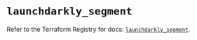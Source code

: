 # `launchdarkly_segment`

Refer to the Terraform Registry for docs: [`launchdarkly_segment`](https://registry.terraform.io/providers/launchdarkly/launchdarkly/2.18.0/docs/resources/segment).
